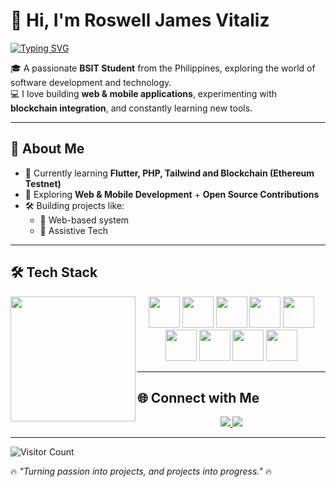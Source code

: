 # 👋 Hi, I'm Roswell James Vitaliz  

[![Typing SVG](https://readme-typing-svg.demolab.com?font=Fira+Code&weight=600&pause=1000&color=38BDF8&width=435&lines=BSIT+Student+%7C+Web+%26+Mobile+Developer;Exploring+Blockchain+%26+AI;Always+Learning+%7C+Always+Building)](https://git.io/typing-svg)

🎓 A passionate **BSIT Student** from the Philippines, exploring the world of software development and technology.  
💻 I love building **web & mobile applications**, experimenting with **blockchain integration**, and constantly learning new tools.  

---

## 🚀 About Me
- 🎯 Currently learning **Flutter, PHP, Tailwind and Blockchain (Ethereum Testnet)**
- 🌱 Exploring **Web & Mobile Development** + **Open Source Contributions**
- 🛠️ Building projects like:  
  - 📱 Web-based system  
  - 🤖 Assistive Tech  

---

## 🛠️ Tech Stack  

<p align="center">
  <img align="left" src="https://media3.giphy.com/media/v1.Y2lkPTc5MGI3NjExczZrZHV1aGptMnVyM2RscTQ1bzI4d2MwNjUzMzlqY21iZXR6eTByMyZlcD12MV9pbnRlcm5hbF9naWZfYnlfaWQmY3Q9Zw/OLPQ6z2hlHmwFc4Hso/giphy.gif" width="200" />

  <img src="https://cdn.jsdelivr.net/gh/devicons/devicon/icons/html5/html5-original.svg" width="50" height="50"/>
  <img src="https://cdn.jsdelivr.net/gh/devicons/devicon/icons/css3/css3-original.svg" width="50" height="50"/>
  <img src="https://cdn.jsdelivr.net/gh/devicons/devicon/icons/javascript/javascript-original.svg" width="50" height="50"/>
  <img src="https://cdn.jsdelivr.net/gh/devicons/devicon/icons/php/php-original.svg" width="50" height="50"/>
  <img src="https://cdn.jsdelivr.net/gh/devicons/devicon/icons/flutter/flutter-original.svg" width="50" height="50"/>
  <img src="https://cdn.jsdelivr.net/gh/devicons/devicon/icons/tailwindcss/tailwindcss-plain.svg" width="50" height="50"/>
  <img src="https://cdn.jsdelivr.net/gh/devicons/devicon/icons/ethereum/ethereum-original.svg" width="50" height="50"/>
  <img src="https://cdn.jsdelivr.net/gh/devicons/devicon/icons/git/git-original.svg" width="50" height="50"/>
  <img src="https://cdn.jsdelivr.net/gh/devicons/devicon/icons/github/github-original.svg" width="50" height="50"/>
</p>

---

## 🌐 Connect with Me  

<p align="center">
  <a href="https://www.linkedin.com/in/roswell-james-vitaliz-182a58181/" target="_blank">
    <img src="https://img.shields.io/badge/LinkedIn-0A66C2?style=for-the-badge&logo=linkedin&logoColor=white"/>
  </a>
  <a href="mailto:roswelljamesvitaliz@gmail.com" target="_blank">
    <img src="https://img.shields.io/badge/Gmail-D14836?style=for-the-badge&logo=gmail&logoColor=white"/>
  </a>
</p>

---

![Visitor Count](https://komarev.com/ghpvc/?username=rswljms&label=Profile%20Views&color=0e75b6&style=flat)  

🔥 *"Turning passion into projects, and projects into progress."* 🔥
